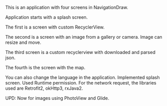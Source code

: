 This is an application with four screens in NavigationDraw.

Application starts with a splash screen.

The first is a screen with custom RecyclerView.

The second is a screen with an image from a gallery or camera. Image can resize and move.

The third screen is a custom recyclerview with downloaded and parsed json.

The fourth is the screen with the map.

You can also change the language in the application. Implemented splash screen. Used Runtime permission. For the network request, the libraries used are Retrofit2, okHttp3, rxJava2.

UPD:
Now for images using PhotoView and Glide.
